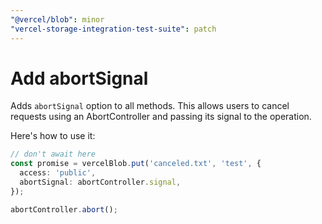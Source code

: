 ```yaml
---
"@vercel/blob": minor
"vercel-storage-integration-test-suite": patch
---
```


# Add abortSignal

Adds `abortSignal` option to all methods. This allows users to cancel requests using an AbortController and passing its signal to the operation.

Here's how to use it:

```ts
// don't await here
const promise = vercelBlob.put('canceled.txt', 'test', {
  access: 'public',
  abortSignal: abortController.signal,
});

abortController.abort();
```

